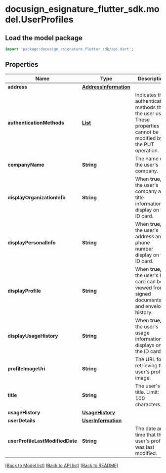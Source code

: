 # docusign_esignature_flutter_sdk.model.UserProfiles

## Load the model package
```dart
import 'package:docusign_esignature_flutter_sdk/api.dart';
```

## Properties
Name | Type | Description | Notes
------------ | ------------- | ------------- | -------------
**address** | [**AddressInformation**](AddressInformation.md) |  | [optional] 
**authenticationMethods** | [**List<AuthenticationMethod>**](AuthenticationMethod.md) | Indicates the authentication methods that the user uses. These properties cannot be modified by the PUT operation.  | [optional] [default to const []]
**companyName** | **String** | The name of the user's company. | [optional] 
**displayOrganizationInfo** | **String** |  When **true,** the user's company and title information display on the ID card.  | [optional] 
**displayPersonalInfo** | **String** | When **true,** the user's address and phone number display on the ID card. | [optional] 
**displayProfile** | **String** | When **true,** the user's ID card can be viewed from signed documents and envelope history. | [optional] 
**displayUsageHistory** | **String** | When **true,** the user's usage information displays on the ID card. | [optional] 
**profileImageUri** | **String** | The URL for retrieving the user's profile image. | [optional] 
**title** | **String** | The user's job title.  Limit: 100 characters. | [optional] 
**usageHistory** | [**UsageHistory**](UsageHistory.md) |  | [optional] 
**userDetails** | [**UserInformation**](UserInformation.md) |  | [optional] 
**userProfileLastModifiedDate** | **String** | The date and time that the user's profile was last modified. | [optional] 

[[Back to Model list]](../README.md#documentation-for-models) [[Back to API list]](../README.md#documentation-for-api-endpoints) [[Back to README]](../README.md)


